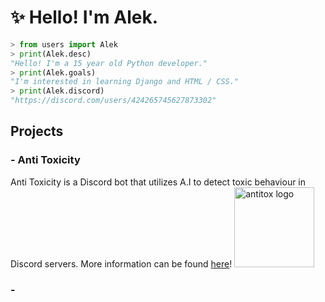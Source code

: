 # ✨ Hello! I'm Alek.

```py
> from users import Alek
> print(Alek.desc)
"Hello! I'm a 15 year old Python developer."
> print(Alek.goals)
"I'm interested in learning Django and HTML / CSS."
> print(Alek.discord)
"https://discord.com/users/424265745627873302"
```

## Projects
### - Anti Toxicity 
Anti Toxicity is a Discord bot that utilizes A.I to detect toxic behaviour in Discord servers.
More information can be found [here](https://antitoxicity.cloud/)!
<img src="https://antitoxicity.cloud/static/assets/TreeBanner-embed-centered.png" alt="antitox logo" width="128"/>
### - 

